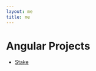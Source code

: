 ```yaml
---
layout: me
title: me
---
```


# Angular Projects

<ul>
    <li>
        <a href="https://www.stake.com.au/" target="_blank">Stake</a>
    </li>
</ul>
